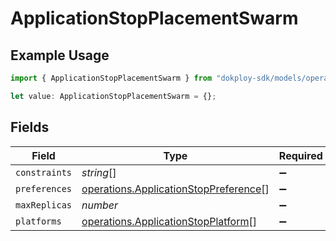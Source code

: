# ApplicationStopPlacementSwarm

## Example Usage

```typescript
import { ApplicationStopPlacementSwarm } from "dokploy-sdk/models/operations";

let value: ApplicationStopPlacementSwarm = {};
```

## Fields

| Field                                                                                          | Type                                                                                           | Required                                                                                       | Description                                                                                    |
| ---------------------------------------------------------------------------------------------- | ---------------------------------------------------------------------------------------------- | ---------------------------------------------------------------------------------------------- | ---------------------------------------------------------------------------------------------- |
| `constraints`                                                                                  | *string*[]                                                                                     | :heavy_minus_sign:                                                                             | N/A                                                                                            |
| `preferences`                                                                                  | [operations.ApplicationStopPreference](../../models/operations/applicationstoppreference.md)[] | :heavy_minus_sign:                                                                             | N/A                                                                                            |
| `maxReplicas`                                                                                  | *number*                                                                                       | :heavy_minus_sign:                                                                             | N/A                                                                                            |
| `platforms`                                                                                    | [operations.ApplicationStopPlatform](../../models/operations/applicationstopplatform.md)[]     | :heavy_minus_sign:                                                                             | N/A                                                                                            |